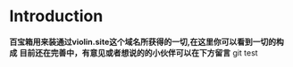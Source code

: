 # Introduction

**百宝箱用来装通过violin.site这个域名所获得的一切,在这里你可以看到一切的构成**
**目前还在完善中，有意见或者想说的的小伙伴可以在下方留言**
git test
